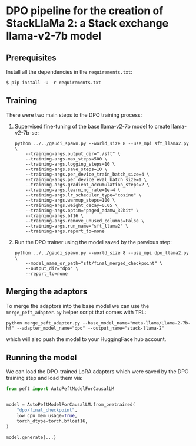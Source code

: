 # DPO pipeline for the creation of StackLlaMa 2: a Stack exchange llama-v2-7b model

## Prerequisites

Install all the dependencies in the `requirements.txt`:

```
$ pip install -U -r requirements.txt
```


## Training

There were two main steps to the DPO training process:
1. Supervised fine-tuning of the base llama-v2-7b model to create llama-v2-7b-se:

    ```
    python ../../gaudi_spawn.py --world_size 8 --use_mpi sft_llama2.py \
        --training-args.output_dir="./sft" \
        --training-args.max_steps=500 \
        --training-args.logging_steps=10 \
        --training-args.save_steps=10 \
        --training-args.per_device_train_batch_size=4 \
        --training-args.per_device_eval_batch_size=1 \
        --training-args.gradient_accumulation_steps=2 \
        --training-args.learning_rate=1e-4 \
        --training-args.lr_scheduler_type="cosine" \
        --training-args.warmup_steps=100 \
        --training-args.weight_decay=0.05 \
        --training-args.optim="paged_adamw_32bit" \
        --training-args.bf16 \
        --training-args.remove_unused_columns=False \
        --training-args.run_name="sft_llama2" \
        --training-args.report_to=none
    ```
2. Run the DPO trainer using the model saved by the previous step:
    ```
    python ../../gaudi_spawn.py --world_size 8 --use_mpi dpo_llama2.py \
        --model_name_or_path="sft/final_merged_checkpoint" \
        --output_dir="dpo" \
        --report_to=none
    ```


## Merging the adaptors

To merge the adaptors into the base model we can use the `merge_peft_adapter.py` helper script that comes with TRL:

```
python merge_peft_adapter.py --base_model_name="meta-llama/Llama-2-7b-hf" --adapter_model_name="dpo" --output_name="stack-llama-2"
```

which will also push the model to your HuggingFace hub account.

## Running the model

We can load the DPO-trained LoRA adaptors which were saved by the DPO training step and load them via:

```py
from peft import AutoPeftModelForCausalLM


model = AutoPeftModelForCausalLM.from_pretrained(
    "dpo/final_checkpoint",
    low_cpu_mem_usage=True,
    torch_dtype=torch.bfloat16,
)

model.generate(...)
```
